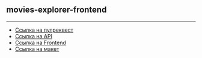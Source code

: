 ## movies-explorer-frontend
------ 
* [Ссылка на пулреквест](https://github.com/Varvara-from-Moscow/movies-explorer-frontend/pull/2) 
* [Ссылка на API](https://api.moviesapp.nomoredomains.sbs) 
* [Ссылка на Frontend](https://moviesapp.nomoredomains.sbs)
* [Ссылка на макет](https://www.figma.com/proto/Vw4E2rhLSE3iSCBa5lE3zR/Diploma-Copy?node-id=891%3A3857)
